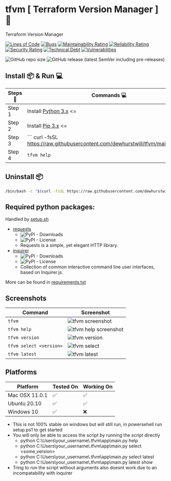 # tfvm [ Terraform Version Manager ] 🔧

Terraform Version Manager

[![Lines of Code](https://sonarcloud.io/api/project_badges/measure?project=dewhurstwill_tfvm&metric=ncloc)](https://sonarcloud.io/dashboard?id=dewhurstwill_tfvm)
[![Bugs](https://sonarcloud.io/api/project_badges/measure?project=dewhurstwill_tfvm&metric=bugs)](https://sonarcloud.io/dashboard?id=dewhurstwill_tfvm)
[![Maintainability Rating](https://sonarcloud.io/api/project_badges/measure?project=dewhurstwill_tfvm&metric=sqale_rating)](https://sonarcloud.io/dashboard?id=dewhurstwill_tfvm)
[![Reliability Rating](https://sonarcloud.io/api/project_badges/measure?project=dewhurstwill_tfvm&metric=reliability_rating)](https://sonarcloud.io/dashboard?id=dewhurstwill_tfvm)
[![Security Rating](https://sonarcloud.io/api/project_badges/measure?project=dewhurstwill_tfvm&metric=security_rating)](https://sonarcloud.io/dashboard?id=dewhurstwill_tfvm)
[![Technical Debt](https://sonarcloud.io/api/project_badges/measure?project=dewhurstwill_tfvm&metric=sqale_index)](https://sonarcloud.io/dashboard?id=dewhurstwill_tfvm)
[![Vulnerabilities](https://sonarcloud.io/api/project_badges/measure?project=dewhurstwill_tfvm&metric=vulnerabilities)](https://sonarcloud.io/dashboard?id=dewhurstwill_tfvm)

![GitHub repo size](https://img.shields.io/github/repo-size/dewhurstwill/tfvm?style=flat-square)
![GitHub release (latest SemVer including pre-releases)](https://img.shields.io/github/v/release/dewhurstwill/tfvm?include_prereleases&sort=semver&style=flat-square)

## Install 📦 & Run 💻

| Steps 📝 | Commands 💻 |
|-|-|
| Step 1 | Install [Python 3.x](https://www.python.org/downloads/) <=|
| Step 2 | Install [Pip 3.x](https://pip.pypa.io/en/stable/installing/) <= |
| Step 3 | ``` curl -fsSL https://raw.githubusercontent.com/dewhurstwill/tfvm/main/setup.sh | bash ``` |
| Step 4 | ``` tfvm help ``` |


## Uninstall 📦

```bash 
/bin/bash -c "$(curl -fsSL https://raw.githubusercontent.com/dewhurstwill/tfvm/main/uninstall.sh)" 
```


## Required python packages:

Handled by [setup.sh](https://github.com/dewhurstwill/tfvm/blob/main/setup.sh)



* [requests](https://pypi.org/project/requests/) 
  * ![PyPI - Downloads](https://img.shields.io/pypi/dm/requests?style=flat-square)
  * ![PyPI - License](https://img.shields.io/pypi/l/requests?style=flat-square)
  * Requests is a simple, yet elegant HTTP library.
* [inquirer](https://pypi.org/project/inquirer/)
  * ![PyPI - Downloads](https://img.shields.io/pypi/dm/inquirer?style=flat-square)
  * ![PyPI - License](https://img.shields.io/pypi/l/inquirer?style=flat-square)
  * Collection of common interactive command line user interfaces, based on Inquirer.js.
  

More can be found in [requirements.txt](https://github.com/dewhurstwill/tfvm/blob/main/requirements.txt)
  
  
## Screenshots
  
| Command | Screenshot |
|-|-|
| ```tfvm ``` | ![tfvm screenshot](https://imgur.com/BZUVEGW.png "tfvm") |
| ```tfvm help``` | ![tfvm help screenshot](https://imgur.com/4brR0oe.png "tfvm help") |
| ```tfvm version``` | ![tfvm version](https://imgur.com/fqee855.png "tfvm version") |
| ```tfvm select <version>``` | ![tfvm select](https://imgur.com/QZo7OdW.png "tfvm select") |
| ```tfvm latest``` | ![tfvm latest](https://imgur.com/rKvTjhI.png "tfvm latest") |

## Platforms

| Platform | Tested On | Working On |
|-|-|-|
| Mac OSX 11.0.1 | ✅ | ✅ |
| Ubuntu 20.10 | ✅ | ✅ |
| Windows 10 | ✅ | ❌ |

* This is not 100% stable on windows but will still run, in powersehell run setup.ps1 to get started
* You will only be able to access the script by running the script directly
  * python C:\Users\your_username\\.tfvm\app\main.py help
  * python C:\Users\your_username\\.tfvm\app\main.py select <some_version>
  * python C:\Users\your_username\\.tfvm\app\main.py select latest
  * python C:\Users\your_username\\.tfvm\app\main.py latest show
* Tring to run the script without arguments also doesnt work due to an incompatability with inquirer
